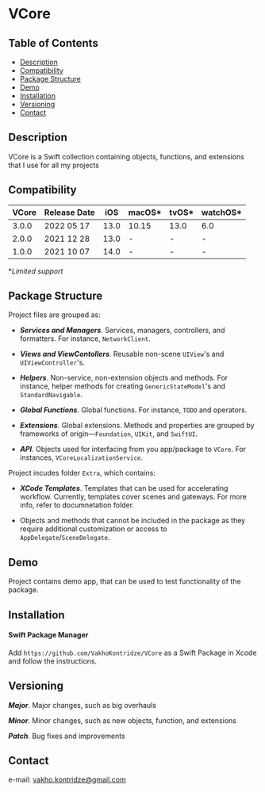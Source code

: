 # VCore

## Table of Contents

- [Description](#description)
- [Compatibility](#compatibility)
- [Package Structure](#package-structure)
- [Demo](#demo)
- [Installation](#installation)
- [Versioning](#versioning)
- [Contact](#contact)

## Description

VCore is a Swift collection containing objects, functions, and extensions that I use for all my projects

## Compatibility

| VCore | Release Date | iOS  | macOS\* | tvOS\* | watchOS\* |
| ---   | ---          | ---  | ---     | ---    | ---       |
| 3.0.0 | 2022 05 17   | 13.0 | 10.15   | 13.0   | 6.0       |
| 2.0.0 | 2021 12 28   | 13.0 | -       | -      | -         |
| 1.0.0 | 2021 10 07   | 14.0 | -       | -      | -         |

**Limited support*

## Package Structure

Project files are grouped as:

- ***Services and Managers***. Services, managers, controllers, and formatters. For instance, `NetworkClient`.

- ***Views and ViewContollers***. Reusable non-scene `UIView`'s and `UIViewController`'s.

- ***Helpers***. Non-service, non-extension objects and methods. For instance, helper methods for creating `GenericStateModel`'s and `StandardNavigable`.

- ***Global Functions***. Global functions. For instance, `TODO` and operators.

- ***Extensions***. Global extensions. Methods and properties are grouped by frameworks of origin—`Foundation`, `UIKit`, and `SwiftUI`.

- ***API***. Objects used for interfacing from you app/package to `VCore`. For instances, `VCoreLocalizationService`.

Project incudes folder `Extra`, which contains:

- ***XCode Templates***. Templates that can be used for accelerating workflow. Currently, templates cover scenes and gateways. For more info, refer to documnetation folder.

- Objects and methods that cannot be included in the package as they require additional customization or access to `AppDelegate`/`SceneDelegate`.

## Demo

Project contains demo app, that can be used to test functionality of the package.

## Installation

#### Swift Package Manager

Add `https://github.com/VakhoKontridze/VCore` as a Swift Package in Xcode and follow the instructions.

## Versioning

***Major***. Major changes, such as big overhauls

***Minor***. Minor changes, such as new objects, function, and extensions

***Patch***. Bug fixes and improvements

## Contact

e-mail: vakho.kontridze@gmail.com
